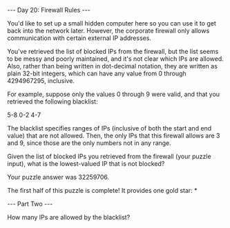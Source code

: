 --- Day 20: Firewall Rules ---

You'd like to set up a small hidden computer here so you can use it to get back into the network later. However, the corporate firewall only allows communication with certain external IP addresses.

You've retrieved the list of blocked IPs from the firewall, but the list seems to be messy and poorly maintained, and it's not clear which IPs are allowed. Also, rather than being written in dot-decimal notation, they are written as plain 32-bit integers, which can have any value from 0 through 4294967295, inclusive.

For example, suppose only the values 0 through 9 were valid, and that you retrieved the following blacklist:

5-8
0-2
4-7

The blacklist specifies ranges of IPs (inclusive of both the start and end value) that are not allowed. Then, the only IPs that this firewall allows are 3 and 9, since those are the only numbers not in any range.

Given the list of blocked IPs you retrieved from the firewall (your puzzle input), what is the lowest-valued IP that is not blocked?


Your puzzle answer was 32259706.

The first half of this puzzle is complete! It provides one gold star: *


--- Part Two ---

How many IPs are allowed by the blacklist?
